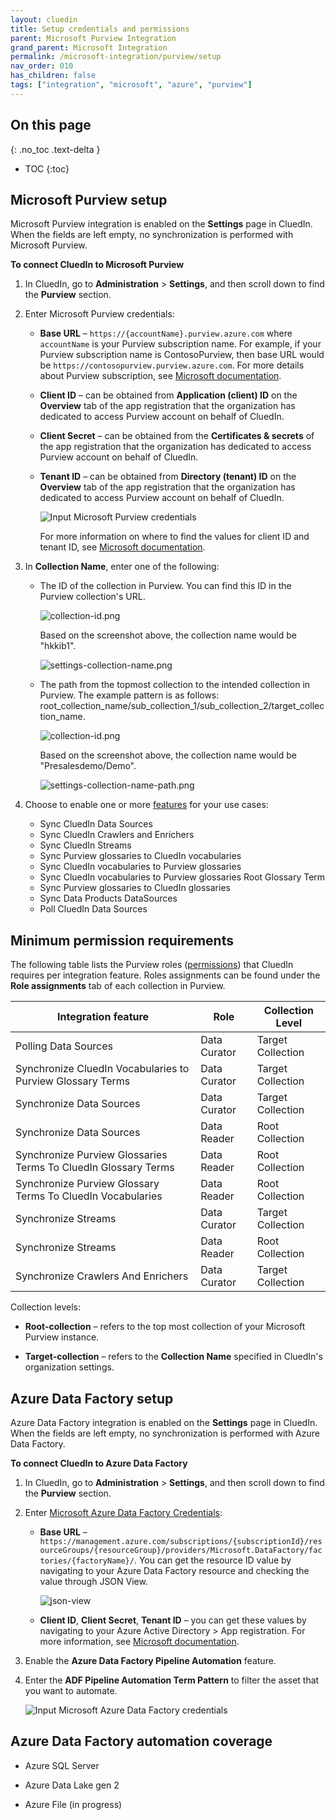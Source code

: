 ```yaml
---
layout: cluedin
title: Setup credentials and permissions
parent: Microsoft Purview Integration
grand_parent: Microsoft Integration
permalink: /microsoft-integration/purview/setup
nav_order: 010
has_children: false
tags: ["integration", "microsoft", "azure", "purview"]
---
```

## On this page
{: .no_toc .text-delta }
- TOC
{:toc}

## Microsoft Purview setup

Microsoft Purview integration is enabled on the **Settings** page in CluedIn. When the fields are left empty, no synchronization is performed with Microsoft Purview.

**To connect CluedIn to Microsoft Purview**

1. In CluedIn, go to **Administration** > **Settings**, and then scroll down to find the **Purview** section.

1. Enter Microsoft Purview credentials:

    - **Base URL** – `https://{accountName}.purview.azure.com` where `accountName` is your Purview subscription name. For example, if your Purview subscription name is ContosoPurview, then base URL would be `https://contosopurview.purview.azure.com`. For more details about Purview subscription, see [Microsoft documentation](https://docs.microsoft.com/en-us/azure/purview/create-catalog-portal#open-the-microsoft-purview-governance-portal).
    
    - **Client ID** – can be obtained from **Application (client) ID** on the **Overview** tab of the app registration that the organization has dedicated to access Purview account on behalf of CluedIn.
    
    - **Client Secret** – can be obtained from the **Certificates & secrets** of the app registration that the organization has dedicated to access Purview account on behalf of CluedIn.
    
    - **Tenant ID** – can be obtained from **Directory (tenant) ID** on the **Overview** tab of the app registration that the organization has dedicated to access Purview account on behalf of CluedIn.

        ![Input Microsoft Purview credentials](./media/settings.png)

        For more information on where to find the values for client ID and tenant ID, see [Microsoft documentation](https://learn.microsoft.com/en-us/entra/identity-platform/quickstart-register-app#register-an-application).

2. In **Collection Name**, enter one of the following:

    - The ID of the collection in Purview. You can find this ID in the Purview collection's URL.

        ![collection-id.png](./media/collection-id.png)

        Based on the screenshot above, the collection name would be "hkkib1".

        ![settings-collection-name.png](./media/settings-collection-name.png)

    - The path from the topmost collection to the intended collection in Purview. The example pattern is as follows: root_collection_name/sub_collection_1/sub_collection_2/target_collection_name.

        ![collection-id.png](./media/settings-collection-name-purview.png)
    
        Based on the screenshot above, the collection name would be "Presalesdemo/Demo".

        ![settings-collection-name-path.png](./media/settings-collection-name-path.png)
     
3. Choose to enable one or more [features](/microsoft-integration/purview/introduction) for your use cases:

    - Sync CluedIn Data Sources
    - Sync CluedIn Crawlers and Enrichers
    - Sync CluedIn Streams
    - Sync Purview glossaries to CluedIn vocabularies
    - Sync CluedIn vocabularies to Purview glossaries
    - Sync CluedIn vocabularies to Purview glossaries Root Glossary Term
    - Sync Purview glossaries to CluedIn glossaries
    - Sync Data Products DataSources
    - Poll CluedIn Data Sources

## Minimum permission requirements

The following table lists the Purview roles ([permissions](https://learn.microsoft.com/en-us/azure/purview/catalog-permissions)) that CluedIn requires per integration feature. Roles assignments can be found under the **Role assignments** tab of each collection in Purview.

| Integration feature | Role | Collection Level |
| ---- | ------ | ------- |
| Polling Data Sources | Data Curator | Target Collection |
| Synchronize CluedIn Vocabularies to Purview Glossary Terms | Data Curator | Target Collection |
| Synchronize Data Sources | Data Curator | Target Collection |
| Synchronize Data Sources | Data Reader | Root Collection |
| Synchronize Purview Glossaries Terms To CluedIn Glossary Terms | Data Reader | Root Collection |
| Synchronize Purview Glossary Terms To CluedIn Vocabularies | Data Reader | Root Collection |
| Synchronize Streams | Data Curator | Target Collection |
| Synchronize Streams | Data Reader | Root Collection |
| Synchronize Crawlers And Enrichers | Data Curator | Target Collection |

Collection levels:

- **Root-collection** – refers to the top most collection of your Microsoft Purview instance.

- **Target-collection** – refers to the **Collection Name** specified in CluedIn's organization settings.

## Azure Data Factory setup

Azure Data Factory integration is enabled on the **Settings** page in CluedIn. When the fields are left empty, no synchronization is performed with Azure Data Factory.

**To connect CluedIn to Azure Data Factory**

1. In CluedIn, go to **Administration** > **Settings**, and then scroll down to find the **Purview** section.

1. Enter [Microsoft Azure Data Factory Credentials](https://learn.microsoft.com/en-us/azure/data-factory/quickstart-create-data-factory):

    - **Base URL** – `https://management.azure.com/subscriptions/{subscriptionId}/resourceGroups/{resourceGroup}/providers/Microsoft.DataFactory/factories/{factoryName}/`. You can get the resource ID value by navigating to your Azure Data Factory resource and checking the value through JSON View.

        ![json-view](./media/json-view.png)
    
    - **Client ID**, **Client Secret**, **Tenant ID** – you can get these values by navigating to your Azure Active Directory > App registration. For more information, see [Microsoft documentation](https://learn.microsoft.com/en-us/power-apps/developer/data-platform/walkthrough-register-app-azure-active-directory).

1. Enable the **Azure Data Factory Pipeline Automation** feature.

1. Enter the **ADF Pipeline Automation Term Pattern** to filter the asset that you want to automate.

    ![Input Microsoft Azure Data Factory credentials](./media/adf_settings2.png)

## Azure Data Factory automation coverage

- Azure SQL Server

- Azure Data Lake gen 2

- Azure File (in progress)